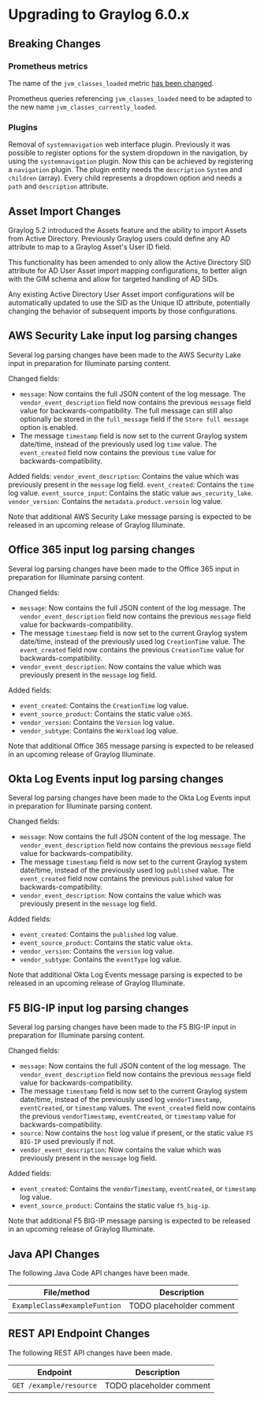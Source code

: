 Upgrading to Graylog 6.0.x
==========================

## Breaking Changes

### Prometheus metrics

The name of the `jvm_classes_loaded` metric [has been changed](https://github.com/prometheus/client_java/pull/681).

Prometheus queries referencing `jvm_classes_loaded` need to be adapted to
the new name `jvm_classes_currently_loaded`.

### Plugins

Removal of `systemnavigation` web interface plugin. Previously it was possible to register options for the
system dropdown in the navigation, by using the `systemnavigation` plugin.
Now this can be achieved by registering a `navigation` plugin.
The plugin entity needs the `description` `System` and `children` (array).
Every child represents a dropdown option and needs a `path` and `description` attribute.

## Asset Import Changes

Graylog 5.2 introduced the Assets feature and the ability to import Assets from Active Directory.
Previously Graylog users could define any AD attribute to map to a Graylog Asset's User ID field.

This functionality has been amended to only allow the Active Directory SID attribute for AD User Asset import mapping configurations,
to better align with the GIM schema and allow for targeted handling of AD SIDs.

Any existing Active Directory User Asset import configurations will be automatically updated to use the SID as the Unique ID attribute, potentially changing the behavior of subsequent imports by those configurations.

## AWS Security Lake input log parsing changes

Several log parsing changes have been made to the AWS Security Lake input in preparation for Illuminate parsing content.

Changed fields:
- `message`: Now contains the full JSON content of the log message. The `vendor_event_description` field now contains the previous `message` field value for backwards-compatibility. The full message can still also optionally be stored in the `full_message` field if the `Store full message` option is enabled.
- The message `timestamp` field is now set to the current Graylog system date/time, instead of the previously used log `time` value. The `event_created` field now contains the previous `time` value for backwards-compatibility.

Added fields:
`vendor_event_description`: Contains the value which was previously present in the `message` log field.
`event_created`: Contains the `time` log value.
`event_source_input`: Contains the static value `aws_security_lake`.
`vendor_version`: Contains the `metadata.product.versoin` log value.

Note that additional AWS Security Lake message parsing is expected to be released in an upcoming release of Graylog Illuminate.

## Office 365 input log parsing changes

Several log parsing changes have been made to the Office 365 input in preparation for Illuminate parsing content.

Changed fields:
- `message`: Now contains the full JSON content of the log message. The `vendor_event_description` field now contains the previous `message` field value for backwards-compatibility.
- The message `timestamp` field is now set to the current Graylog system date/time, instead of the previously used log `CreationTime` value. The `event_created` field now contains the previous `CreationTime` value for backwards-compatibility.
- `vendor_event_description`: Now contains the value which was previously present in the `message` log field.

Added fields:
- `event_created`: Contains the `CreationTime` log value.
- `event_source_product`: Contains the static value `o365`.
- `vendor_version`: Contains the `Version` log value.
- `vendor_subtype`: Contains the `Workload` log value.

Note that additional Office 365 message parsing is expected to be released in an upcoming release of Graylog Illuminate.

## Okta Log Events input log parsing changes

Several log parsing changes have been made to the Okta Log Events input in preparation for Illuminate parsing content.

Changed fields:
- `message`: Now contains the full JSON content of the log message. The `vendor_event_description` field now contains the previous `message` field value for backwards-compatibility.
- The message `timestamp` field is now set to the current Graylog system date/time, instead of the previously used log `published` value. The `event_created` field now contains the previous `published` value for backwards-compatibility.
- `vendor_event_description`: Now contains the value which was previously present in the `message` log field.

Added fields:
- `event_created`: Contains the `published` log value.
- `event_source_product`: Contains the static value `okta`.
- `vendor_version`: Contains the `version` log value.
- `vendor_subtype`: Contains the `eventType` log value.

Note that additional Okta Log Events message parsing is expected to be released in an upcoming release of Graylog Illuminate.

## F5 BIG-IP input log parsing changes

Several log parsing changes have been made to the F5 BIG-IP input in preparation for Illuminate parsing content.

Changed fields:
- `message`: Now contains the full JSON content of the log message. The `vendor_event_description` field now contains the previous `message` field value for backwards-compatibility.
- The message `timestamp` field is now set to the current Graylog system date/time, instead of the previously used log `vendorTimestamp`, `eventCreated`, or `timestamp` values. The `event_created` field now contains the previous `vendorTimestamp`, `eventCreated`, or `timestamp` value for backwards-compatibility.
- `source`: Now contains the `host` log value if present, or the static value `F5 BIG-IP` used previously if not.
- `vendor_event_description`: Now contains the value which was previously present in the `message` log field.

Added fields:
- `event_created`: Contains the `vendorTimestamp`, `eventCreated`, or `timestamp` log value.
- `event_source_product`: Contains the static value `f5_big-ip`.

Note that additional F5 BIG-IP message parsing is expected to be released in an upcoming release of Graylog Illuminate.

## Java API Changes

The following Java Code API changes have been made.

| File/method                   | Description              |
|-------------------------------|--------------------------|
| `ExampleClass#exampleFuntion` | TODO placeholder comment |

## REST API Endpoint Changes

The following REST API changes have been made.

| Endpoint                | Description              |
|-------------------------|--------------------------|
| `GET /example/resource` | TODO placeholder comment |

